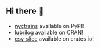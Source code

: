 ## Hi there 👋


- [nyctrains](https://pypi.org/project/nyctrains/1.4.0/) available on PyPI!
- [lubrilog](https://github.com/arrismo/lubrilog) available on CRAN!
- [csv-slice](https://crates.io/crates/csv-slice) available on crates.io!

